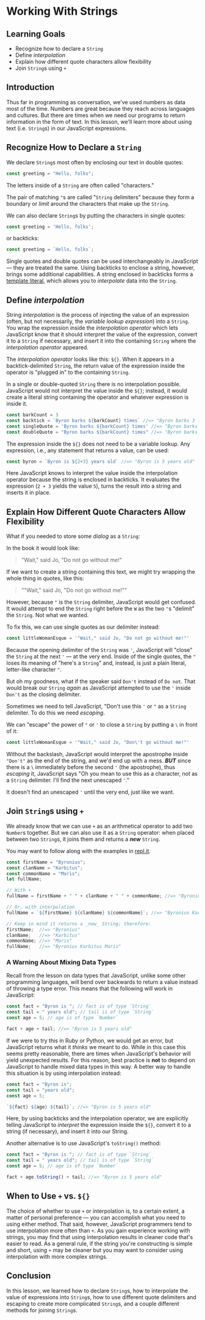 # Working With Strings

## Learning Goals

* Recognize how to declare a `String`
* Define _interpolation_
* Explain how different quote characters allow flexibility
* Join `String`s using `+`

## Introduction

Thus far in programming as conversation, we've used numbers as data most of the
time. Numbers are great because they reach across languages and cultures. But
there are times when we need our programs to return information in the form of
text. In this lesson, we'll learn more about using text (i.e. `String`s) in our
JavaScript expressions.

## Recognize How to Declare a `String`

We declare `String`s most often by enclosing our text in double quotes:

```js
const greeting = "Hello, folks";
```

The letters inside of a `String` are often called "characters."

The pair of matching `"`s are called "`String` delimiters" because they form a
boundary or _limit_ around the characters that make up the `String`.

We can also declare `String`s by putting the characters in single quotes:

```js
const greeting = 'Hello, folks';
```

or backticks:

```js
const greeting = `Hello, folks`;
```

Single quotes and double quotes can be used interchangeably in JavaScript &mdash; they are treated the same. Using backticks to enclose a string, however, brings some additional capabilities. A string enclosed in backticks forms a [template literal](https://developer.mozilla.org/en-US/docs/Web/JavaScript/Reference/Template_literals), which allows you to _interpolate_ data into the `String`.

## Define _interpolation_

String _interpolation_ is the process of injecting the value of an expression (often, but not necessarily, the _variable lookup expression_) into a `String`. You wrap the expression inside the _interpolation operator_ which lets JavaScript know that it should interpret the value of the expression, convert it to a `String` if necessary, and insert it into the containing `String` where the _interpolation operator_ appeared.

The _interpolation operator_ looks like this: `${}`. When it appears in a backtick-delimited `String`, the return value of the expression inside the operator is "plugged in" to the containing `String`.

In a single or double-quoted `String` there is no interpolation possible. JavaScript would not interpret the value inside the `${}`; instead, it would create a literal string containing the operator and whatever expression is inside it.

```js
const barkCount = 3
const backtick = `Byron barks ${barkCount} times` //=> "Byron barks 3 times"
const singleQuote = 'Byron barks ${barkCount} times' //=> "Byron barks ${barkCount} times"
const doubleQuote = "Byron barks ${barkCount} times" //=> "Byron barks ${barkCount} times"
```

The expression inside the `${}` does not need to be a variable lookup. Any expression, i.e., any statement that returns a value, can be used:

```js
const byron = `Byron is ${2+3} years old` //=> "Byron is 5 years old"
```

Here JavaScript knows to interpret the value inside the interpolation operator because the string is enclosed in backticks. It evaluates the expression (`2 + 3` yields the value `5`), turns the result into a string and inserts it in place.

## Explain How Different Quote Characters Allow Flexibility

What if you needed to store some _dialog_ as a `String`:

In the book it would look like:

> "Wait," said Jo, "Do not go without me!"

If we want to create a string containing this text, we might try wrapping the whole thing in quotes, like this:

> ""Wait," said Jo, "Do not go without me!""

However, because `"` is the `String` delimiter, JavaScript would get confused. It would attempt to end the `String` right before the `W` as the two `"`s "delimit" the `String`.  Not what we wanted.

To fix this, we can use single quotes as our delimiter instead:

```js
const littleWomanEsque = '"Wait," said Jo, "Do not go without me!"'
```

Because the opening delimiter of the `String` was `'`, JavaScript will "close" the
`String` at the next `'` &mdash; at the very end. Inside of the single quotes, the
`"` loses its meaning of "here's a `String`" and, instead, is just a plain
literal,  letter-like character `"`.

But oh my goodness, what if the speaker said `Don't` instead of `Do not`.  That would break our `String` _again_ as JavaScript attempted to use the `'` inside `Don't` as the closing delimiter.

Sometimes we need to tell JavaScript, "Don't use this `'` or `"` as a `String` delimiter. To do this we need _escaping_.

We can "escape" the power of `"` or `'` to close a `String` by putting a `\` in front of it:

```js
const littleWomanEsque = '"Wait," said Jo, "Don\'t go without me!"'
```

Without the backslash, JavaScript would interpret the apostrophe inside `"Don't"` as the end of the string, and we'd end up with a mess. ***BUT*** since there is a `\` immediately before the second `'` (the apostrophe), thus _escaping_ it, JavaScript says "Oh you mean to use this as a character, not as a `String` delimiter. I'll find the next unescaped `'`."

It doesn't find an unescaped `'` until the very end, just like we want.

## Join `String`s using `+`

We already know that we can use `+` as an arithmetical operator to add two `Number`s together. But we can also use it as a `String` operator: when placed between two `String`s, it joins them and returns a ***new*** `String`.

You may want to follow along with the examples in [repl.it](https://repl.it/languages/javascript).

```js
const firstName = "Byronius";
const clanName = "Karbitus";
const commonName = "Maris";
let fullName;

// With +
fullName = firstName + " " + clanName + " " + commonName; //=> "Byronius Karbitus Maris"

// Or, with interpolation
fullName = `${firstName} ${clanName} ${commonName}`; //=> "Byronius Karbitus Maris"

// Keep in mind it returns a _new_ String; therefore:
firstName;  //=> "Byronius"
clanName;   //=> "Karbitus"
commonName; //=> "Maris"
fullName;   //=> "Byronius Karbitus Maris"
```

### A Warning About Mixing Data Types

Recall from the lesson on data types that JavaScript, unlike some other programming languages, will bend over backwards to return a value instead of throwing a type error. This means that the following will work in JavaScript:

```js
const fact = "Byron is "; // fact is of type `String`
const tail = " years old"; // tail is of type `String`
const age = 5; // age is of type `Number`

fact + age + tail; //=> "Byron is 5 years old"
```

If we were to try this in Ruby or Python, we would get an error, but JavaScript returns what it *thinks* we meant to do. While in this case this seems pretty reasonable, there are times when JavaScript's behavior will yield unexpected results. For this reason, best practice is **not** to depend on JavaScript to handle mixed data types in this way. A better way to handle this situation is by using interpolation instead:

```js
const fact = "Byron is"; 
const tail = "years old"; 
const age = 5; 

`${fact} ${age} ${tail}`; //=> "Byron is 5 years old"
```

Here, by using backticks and the interpolation operator, we are explicitly telling JavaScript to _interpret_ the expression inside the `${}`, convert it to a string (if necessary), and insert it into our String.

Another alternative is to use JavaScript's `toString()` method:

```js
const fact = "Byron is "; // fact is of type `String`
const tail = " years old"; // tail is of type `String`
const age = 5; // age is of type `Number`

fact + age.toString() + tail; //=> "Byron is 5 years old"
```

## When to Use `+` vs. `${}`

The choice of whether to use `+` or interpolation is, to a certain extent, a matter of personal preference &mdash; you can accomplish what you need to using either method. That said, however, JavaScript programmers tend to use interpolation more often than `+`. As you gain experience working with strings, you may find that using interpolation results in cleaner code that's easier to read. As a general rule, if the string you're constructing is simple and short, using `+` may be cleaner but you may want to consider using interpolation with more complex strings.

## Conclusion

In this lesson, we learned how to declare `String`s, how to interpolate the value of expressions into `String`s, how to use different quote delimiters and escaping to create more complicated `String`s, and a couple different methods for joining `String`s.
